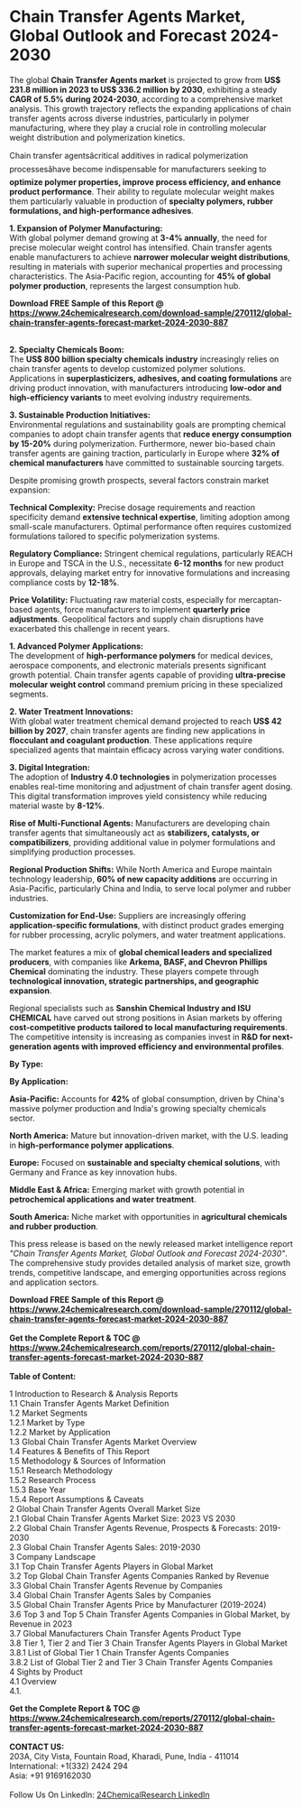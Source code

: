 <h1>Chain Transfer Agents Market, Global Outlook and Forecast 2024-2030</h1><p>The global <strong>Chain Transfer Agents market</strong> is projected to grow from <strong>US$ 231.8 million in 2023 to US$ 336.2 million by 2030</strong>, exhibiting a steady <strong>CAGR of 5.5% during 2024-2030</strong>, according to a comprehensive market analysis. This growth trajectory reflects the expanding applications of chain transfer agents across diverse industries, particularly in polymer manufacturing, where they play a crucial role in controlling molecular weight distribution and polymerization kinetics.</p><p>Chain transfer agentsâcritical additives in radical polymerization processesâhave become indispensable for manufacturers seeking to <strong>optimize polymer properties, improve process efficiency, and enhance product performance</strong>. Their ability to regulate molecular weight makes them particularly valuable in production of <strong>specialty polymers, rubber formulations, and high-performance adhesives</strong>.</p><p><strong>1. Expansion of Polymer Manufacturing:</strong><br>
With global polymer demand growing at <strong>3-4% annually</strong>, the need for precise molecular weight control has intensified. Chain transfer agents enable manufacturers to achieve <strong>narrower molecular weight distributions</strong>, resulting in materials with superior mechanical properties and processing characteristics. The Asia-Pacific region, accounting for <strong>45% of global polymer production</strong>, represents the largest consumption hub.</p><div><b>Download FREE Sample of this Report @ 
            <a href="https://www.24chemicalresearch.com/download-sample/270112/global-chain-transfer-agents-forecast-market-2024-2030-887">
            https://www.24chemicalresearch.com/download-sample/270112/global-chain-transfer-agents-forecast-market-2024-2030-887</a></b></div><br><p><strong>2. Specialty Chemicals Boom:</strong><br>
The <strong>US$ 800 billion specialty chemicals industry</strong> increasingly relies on chain transfer agents to develop customized polymer solutions. Applications in <strong>superplasticizers, adhesives, and coating formulations</strong> are driving product innovation, with manufacturers introducing <strong>low-odor and high-efficiency variants</strong> to meet evolving industry requirements.</p><p><strong>3. Sustainable Production Initiatives:</strong><br>
Environmental regulations and sustainability goals are prompting chemical companies to adopt chain transfer agents that <strong>reduce energy consumption by 15-20%</strong> during polymerization. Furthermore, newer bio-based chain transfer agents are gaining traction, particularly in Europe where <strong>32% of chemical manufacturers</strong> have committed to sustainable sourcing targets.</p><p>Despite promising growth prospects, several factors constrain market expansion:</p><p><strong>Technical Complexity:</strong> Precise dosage requirements and reaction specificity demand <strong>extensive technical expertise</strong>, limiting adoption among small-scale manufacturers. Optimal performance often requires customized formulations tailored to specific polymerization systems.</p><p><strong>Regulatory Compliance:</strong> Stringent chemical regulations, particularly REACH in Europe and TSCA in the U.S., necessitate <strong>6-12 months</strong> for new product approvals, delaying market entry for innovative formulations and increasing compliance costs by <strong>12-18%</strong>.</p><p><strong>Price Volatility:</strong> Fluctuating raw material costs, especially for mercaptan-based agents, force manufacturers to implement <strong>quarterly price adjustments</strong>. Geopolitical factors and supply chain disruptions have exacerbated this challenge in recent years.</p><p><strong>1. Advanced Polymer Applications:</strong><br>
The development of <strong>high-performance polymers</strong> for medical devices, aerospace components, and electronic materials presents significant growth potential. Chain transfer agents capable of providing <strong>ultra-precise molecular weight control</strong> command premium pricing in these specialized segments.</p><p><strong>2. Water Treatment Innovations:</strong><br>
With global water treatment chemical demand projected to reach <strong>US$ 42 billion by 2027</strong>, chain transfer agents are finding new applications in <strong>flocculant and coagulant production</strong>. These applications require specialized agents that maintain efficacy across varying water conditions.</p><p><strong>3. Digital Integration:</strong><br>
The adoption of <strong>Industry 4.0 technologies</strong> in polymerization processes enables real-time monitoring and adjustment of chain transfer agent dosing. This digital transformation improves yield consistency while reducing material waste by <strong>8-12%</strong>.</p><p><strong>Rise of Multi-Functional Agents:</strong> Manufacturers are developing chain transfer agents that simultaneously act as <strong>stabilizers, catalysts, or compatibilizers</strong>, providing additional value in polymer formulations and simplifying production processes.</p><p><strong>Regional Production Shifts:</strong> While North America and Europe maintain technology leadership, <strong>60% of new capacity additions</strong> are occurring in Asia-Pacific, particularly China and India, to serve local polymer and rubber industries.</p><p><strong>Customization for End-Use:</strong> Suppliers are increasingly offering <strong>application-specific formulations</strong>, with distinct product grades emerging for rubber processing, acrylic polymers, and water treatment applications.</p><p>The market features a mix of <strong>global chemical leaders and specialized producers</strong>, with companies like <strong>Arkema, BASF, and Chevron Phillips Chemical</strong> dominating the industry. These players compete through <strong>technological innovation, strategic partnerships, and geographic expansion</strong>.</p><p>Regional specialists such as <strong>Sanshin Chemical Industry and ISU CHEMICAL</strong> have carved out strong positions in Asian markets by offering <strong>cost-competitive products tailored to local manufacturing requirements</strong>. The competitive intensity is increasing as companies invest in <strong>R&amp;D for next-generation agents with improved efficiency and environmental profiles</strong>.</p><p><strong>By Type:</strong></p><p><strong>By Application:</strong></p><p><strong>Asia-Pacific:</strong> Accounts for <strong>42%</strong> of global consumption, driven by China's massive polymer production and India's growing specialty chemicals sector.</p><p><strong>North America:</strong> Mature but innovation-driven market, with the U.S. leading in <strong>high-performance polymer applications</strong>.</p><p><strong>Europe:</strong> Focused on <strong>sustainable and specialty chemical solutions</strong>, with Germany and France as key innovation hubs.</p><p><strong>Middle East &amp; Africa:</strong> Emerging market with growth potential in <strong>petrochemical applications and water treatment</strong>.</p><p><strong>South America:</strong> Niche market with opportunities in <strong>agricultural chemicals and rubber production</strong>.</p><p>This press release is based on the newly released market intelligence report <em>"Chain Transfer Agents Market, Global Outlook and Forecast 2024-2030"</em>. The comprehensive study provides detailed analysis of market size, growth trends, competitive landscape, and emerging opportunities across regions and application sectors.</p><div><b>Download FREE Sample of this Report @ 
            <a href="https://www.24chemicalresearch.com/download-sample/270112/global-chain-transfer-agents-forecast-market-2024-2030-887">
            https://www.24chemicalresearch.com/download-sample/270112/global-chain-transfer-agents-forecast-market-2024-2030-887</a></b></div><br><div><b>Get the Complete Report & TOC @ 
            <a href="https://www.24chemicalresearch.com/reports/270112/global-chain-transfer-agents-forecast-market-2024-2030-887">
            https://www.24chemicalresearch.com/reports/270112/global-chain-transfer-agents-forecast-market-2024-2030-887</a></b></div><br>
            <b>Table of Content:</b><p>1 Introduction to Research & Analysis Reports<br />
    1.1 Chain Transfer Agents Market Definition<br />
    1.2 Market Segments<br />
        1.2.1 Market by Type<br />
        1.2.2 Market by Application<br />
    1.3 Global Chain Transfer Agents Market Overview<br />
    1.4 Features & Benefits of This Report<br />
    1.5 Methodology & Sources of Information<br />
        1.5.1 Research Methodology<br />
        1.5.2 Research Process<br />
        1.5.3 Base Year<br />
        1.5.4 Report Assumptions & Caveats<br />
2 Global Chain Transfer Agents Overall Market Size<br />
    2.1 Global Chain Transfer Agents Market Size: 2023 VS 2030<br />
    2.2 Global Chain Transfer Agents Revenue, Prospects & Forecasts: 2019-2030<br />
    2.3 Global Chain Transfer Agents Sales: 2019-2030<br />
3 Company Landscape<br />
    3.1 Top Chain Transfer Agents Players in Global Market<br />
    3.2 Top Global Chain Transfer Agents Companies Ranked by Revenue<br />
    3.3 Global Chain Transfer Agents Revenue by Companies<br />
    3.4 Global Chain Transfer Agents Sales by Companies<br />
    3.5 Global Chain Transfer Agents Price by Manufacturer (2019-2024)<br />
    3.6 Top 3 and Top 5 Chain Transfer Agents Companies in Global Market, by Revenue in 2023<br />
    3.7 Global Manufacturers Chain Transfer Agents Product Type<br />
    3.8 Tier 1, Tier 2 and Tier 3 Chain Transfer Agents Players in Global Market<br />
        3.8.1 List of Global Tier 1 Chain Transfer Agents Companies<br />
        3.8.2 List of Global Tier 2 and Tier 3 Chain Transfer Agents Companies<br />
4 Sights by Product<br />
    4.1 Overview<br />
        4.1.</p><div><b>Get the Complete Report & TOC @ 
            <a href="https://www.24chemicalresearch.com/reports/270112/global-chain-transfer-agents-forecast-market-2024-2030-887">
            https://www.24chemicalresearch.com/reports/270112/global-chain-transfer-agents-forecast-market-2024-2030-887</a></b></div><br><b>CONTACT US:</b><br>
            203A, City Vista, Fountain Road, Kharadi, Pune, India - 411014<br>
            International: +1(332) 2424 294<br>
            Asia: +91 9169162030 <br><br>
            Follow Us On LinkedIn: <a href="https://www.linkedin.com/company/24chemicalresearch/">24ChemicalResearch LinkedIn</a>